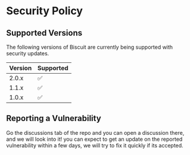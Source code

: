 # Security Policy

## Supported Versions

The following versions of Biscuit are currently being supported with security updates.

| Version | Supported          |
| ------- | ------------------ |
| 2.0.x   | :white_check_mark: |
| 1.1.x   | :white_check_mark: |
| 1.0.x   | :white_check_mark: |

## Reporting a Vulnerability

Go the discussions tab of the repo and you can open a discussion there, and we will look into it! you can expect to get an update on the reported vulnerability within a few days, we will try to fix it quickly if its accepted.


